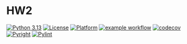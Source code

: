 # HW2
[![Python 3.13](https://img.shields.io/badge/language-Python%203.13-green)](https://www.python.org)
[![License](https://img.shields.io/badge/license-Apache%202.0-blue)](https://opensource.org/licenses/Apache-2.0)
[![Platform](https://img.shields.io/badge/platform-Linux-red)](https://www.linux.org)
[![example workflow](https://github.com/CSC-510-SE-IPV/HW2/actions/workflows/testing.yml/badge.svg)](https://github.com/CSC-510-SE-IPV/HW2/actions/workflows/testing.yml)
[![codecov](https://codecov.io/gh/CSC-510-SE-IPV/HW2/branch/main/graph/badge.svg)](https://codecov.io/gh/CSC-510-SE-IPV/HW2)
[![Pyright](https://github.com/CSC-510-SE-IPV/HW2/actions/workflows/pyright_analysis.yml/badge.svg?job=type-check&label=Pyright)](https://github.com/CSC-510-SE-IPV/HW2/actions/workflows/pyright_analysis.yml)
[![Pylint](https://github.com/CSC-510-SE-IPV/HW2/actions/workflows/pylint_analysis.yml/badge.svg?job=lint&label=Pylint)](https://github.com/CSC-510-SE-IPV/HW2/actions/workflows/pylint_analysis.yml)

